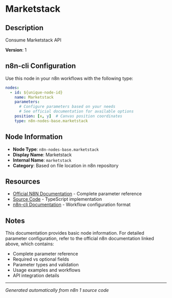 # Marketstack

## Description

Consume Marketstack API

**Version**: 1

## n8n-cli Configuration

Use this node in your n8n workflows with the following type:

```yaml
nodes:
  - id: ${unique-node-id}
    name: Marketstack
    parameters:
      # Configure parameters based on your needs
      # See official documentation for available options
    position: [x, y]  # Canvas position coordinates
    type: n8n-nodes-base.marketstack
```

## Node Information

- **Node Type**: `n8n-nodes-base.marketstack`
- **Display Name**: Marketstack
- **Internal Name**: `marketstack`
- **Category**: Based on file location in n8n repository

## Resources

- [Official N8N Documentation](https://docs.n8n.io/integrations/builtin/app-nodes/n8n-nodes-base.marketstack/) - Complete parameter reference
- [Source Code](https://github.com/n8n-io/n8n/blob/master/packages/nodes-base/nodes/Marketstack/Marketstack.node.ts) - TypeScript implementation
- [n8n-cli Documentation](https://github.com/edenreich/n8n-cli) - Workflow configuration format

## Notes

This documentation provides basic node information. For detailed parameter configuration, 
refer to the official n8n documentation linked above, which contains:

- Complete parameter reference
- Required vs optional fields
- Parameter types and validation
- Usage examples and workflows
- API integration details

---
*Generated automatically from n8n 1 source code*
